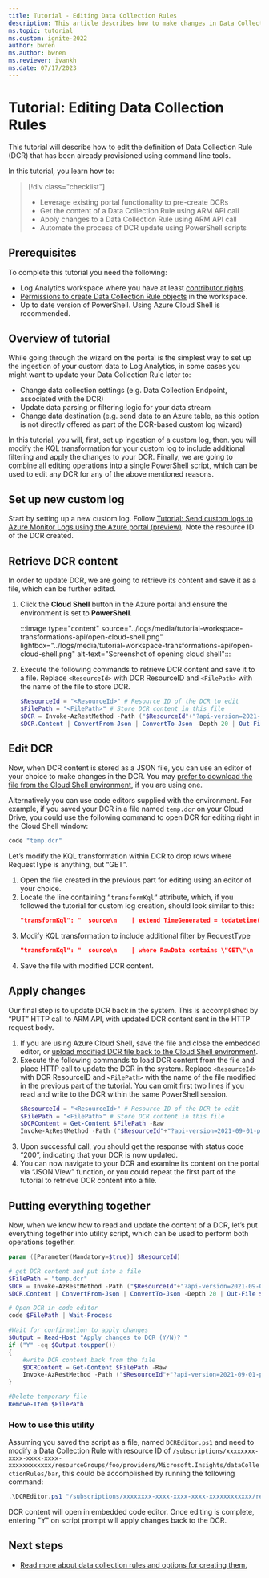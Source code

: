 ```yaml
---
title: Tutorial - Editing Data Collection Rules
description: This article describes how to make changes in Data Collection Rule definition using command line tools and simple API calls.
ms.topic: tutorial
ms.custom: ignite-2022
author: bwren
ms.author: bwren
ms.reviewer: ivankh
ms.date: 07/17/2023
---
```


# Tutorial: Editing Data Collection Rules
This tutorial will describe how to edit the definition of Data Collection Rule (DCR) that has been already provisioned using command line tools. 

In this tutorial, you learn how to:
> [!div class="checklist"]
> * Leverage existing portal functionality to pre-create DCRs
> * Get the content of a Data Collection Rule using ARM API call
> * Apply changes to a Data Collection Rule using ARM API call
> * Automate the process of DCR update using PowerShell scripts

## Prerequisites
To complete this tutorial you need the following:
- Log Analytics workspace where you have at least [contributor rights](../logs/manage-access.md#azure-rbac).
- [Permissions to create Data Collection Rule objects](data-collection-rule-overview.md#permissions) in the workspace.
- Up to date version of PowerShell. Using Azure Cloud Shell is recommended.

## Overview of tutorial
While going through the wizard on the portal is the simplest way to set up the ingestion of your custom data to Log Analytics, in some cases you might want to update your Data Collection Rule later to:
-	Change data collection settings (e.g. Data Collection Endpoint, associated with the DCR)
-	Update data parsing or filtering logic for your data stream
-	Change data destination (e.g. send data to an Azure table, as this option is not directly offered as part of the DCR-based custom log wizard)

In this tutorial, you will, first, set up ingestion of a custom log, then. you will modify the KQL transformation for your custom log to include additional filtering and apply the changes to your DCR. Finally, we are going to combine all editing operations into a single PowerShell script, which can be used to edit any DCR for any of the above mentioned reasons.

## Set up new custom log
Start by setting up a new custom log. Follow [Tutorial: Send custom logs to Azure Monitor Logs using the Azure portal (preview)]( ../logs/tutorial-logs-ingestion-portal.md). Note the resource ID of the DCR created.

## Retrieve DCR content
In order to update DCR, we are going to retrieve its content and save it as a file, which can be further edited.
1. Click the **Cloud Shell** button in the Azure portal and ensure the environment is set to **PowerShell**.

    :::image type="content" source="../logs/media/tutorial-workspace-transformations-api/open-cloud-shell.png" lightbox="../logs/media/tutorial-workspace-transformations-api/open-cloud-shell.png" alt-text="Screenshot of opening cloud shell":::

2. Execute the following commands to retrieve DCR content and save it to a file. Replace `<ResourceId>` with DCR ResourceID and `<FilePath>` with the name of the file to store DCR.

    ```PowerShell
    $ResourceId = "<ResourceId>" # Resource ID of the DCR to edit
    $FilePath = "<FilePath>" # Store DCR content in this file
    $DCR = Invoke-AzRestMethod -Path ("$ResourceId"+"?api-version=2021-09-01-preview") -Method GET
    $DCR.Content | ConvertFrom-Json | ConvertTo-Json -Depth 20 | Out-File -FilePath $FilePath
    ```
## Edit DCR
Now, when DCR content is stored as a JSON file, you can use an editor of your choice to make changes in the DCR. You may [prefer to download the file from the Cloud Shell environment](../../cloud-shell/using-the-shell-window.md#upload-and-download-files), if you are using one. 

Alternatively you can use code editors supplied with the environment. For example, if you saved your DCR in a file named `temp.dcr` on your Cloud Drive, you could use the following command to open DCR for editing right in the Cloud Shell window:
```PowerShell
code "temp.dcr"
```

Let’s modify the KQL transformation within DCR to drop rows where RequestType is anything, but “GET”.
1.	Open the file created in the previous part for editing using an editor of your choice.
2.	Locate the line containing `”transformKql”` attribute, which, if you followed the tutorial for custom log creation, should look similar to this:
    ```json
    "transformKql": "  source\n    | extend TimeGenerated = todatetime(Time)\n    | parse RawData with \n    ClientIP:string\n    ' ' *\n    ' ' *\n    ' [' * '] \"' RequestType:string\n    \" \" Resource:string\n    \" \" *\n    '\" ' ResponseCode:int\n    \" \" *\n    | where ResponseCode != 200\n    | project-away Time, RawData\n"
    ```
3.	Modify KQL transformation to include additional filter by RequestType
    ```json
    "transformKql": "  source\n    | where RawData contains \"GET\"\n     | extend TimeGenerated = todatetime(Time)\n    | parse RawData with \n    ClientIP:string\n    ' ' *\n    ' ' *\n    ' [' * '] \"' RequestType:string\n    \" \" Resource:string\n    \" \" *\n    '\" ' ResponseCode:int\n    \" \" *\n    | where ResponseCode != 200\n    | project-away Time, RawData\n"
    ```
4.	Save the file with modified DCR content.

## Apply changes
Our final step is to update DCR back in the system. This is accomplished by “PUT” HTTP call to ARM API, with updated DCR content sent in the HTTP request body.
1.	If you are using Azure Cloud Shell, save the file and close the embedded editor, or [upload modified DCR file back to the Cloud Shell environment](../../cloud-shell/using-the-shell-window.md#upload-and-download-files).
2.	Execute the following commands to load DCR content from the file and place HTTP call to update the DCR in the system. Replace `<ResourceId>` with DCR ResourceID and `<FilePath>` with the name of the file modified in the previous part of the tutorial. You can omit first two lines if you read and write to the DCR within the same PowerShell session.
    ```PowerShell
    $ResourceId = "<ResourceId>" # Resource ID of the DCR to edit
    $FilePath = "<FilePath>" # Store DCR content in this file
    $DCRContent = Get-Content $FilePath -Raw 
    Invoke-AzRestMethod -Path ("$ResourceId"+"?api-version=2021-09-01-preview") -Method PUT -Payload $DCRContent 
    ```
3.	Upon successful call, you should get the response with status code “200”, indicating that your DCR is now updated.
4.	You can now navigate to your DCR and examine its content on the portal via “JSON View” function, or you could repeat the first part of the tutorial to retrieve DCR content into a file.

## Putting everything together
Now, when we know how to read and update the content of a DCR, let’s put everything together into utility script, which can be used to perform both operations together.

```PowerShell
param ([Parameter(Mandatory=$true)] $ResourceId)

# get DCR content and put into a file
$FilePath = "temp.dcr"
$DCR = Invoke-AzRestMethod -Path ("$ResourceId"+"?api-version=2021-09-01-preview") -Method GET
$DCR.Content | ConvertFrom-Json | ConvertTo-Json -Depth 20 | Out-File $FilePath

# Open DCR in code editor
code $FilePath | Wait-Process

#Wait for confirmation to apply changes
$Output = Read-Host "Apply changes to DCR (Y/N)? "
if ("Y" -eq $Output.toupper())
{ 
	#write DCR content back from the file
	$DCRContent = Get-Content $FilePath -Raw
	Invoke-AzRestMethod -Path ("$ResourceId"+"?api-version=2021-09-01-preview") -Method PUT -Payload $DCRContent		
}

#Delete temporary file
Remove-Item $FilePath
``` 
### How to use this utility

 Assuming you saved the script as a file, named `DCREditor.ps1` and need to modify a Data Collection Rule with resource ID of `/subscriptions/xxxxxxxx-xxxx-xxxx-xxxx-xxxxxxxxxxxx/resourceGroups/foo/providers/Microsoft.Insights/dataCollectionRules/bar`, this could be accomplished by running the following command:

```PowerShell
.\DCREditor.ps1 "/subscriptions/xxxxxxxx-xxxx-xxxx-xxxx-xxxxxxxxxxxx/resourceGroups/foo/providers/Microsoft.Insights/dataCollectionRules/bar"
```

DCR content will open in embedded code editor. Once editing is complete, entering "Y" on script prompt will apply changes back to the DCR.

## Next steps

- [Read more about data collection rules and options for creating them.](data-collection-rule-overview.md)
